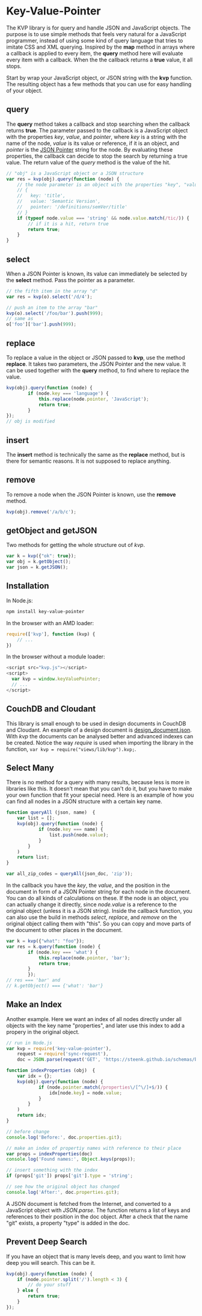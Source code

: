 # Key-Value-Pointer

The KVP library is for query and handle JSON and JavaScript objects. The purpose is to use simple methods that feels very natural for a JavaScript programmer, instead of using some kind of query language that tries to imitate CSS and XML querying. Inspired by the __map__ method in arrays where a callback is applied to every item, the __query__ method here will evaluate every item with a callback. When the the callback returns a __true__ value, it all stops.

Start by wrap your JavaScript object, or JSON string with the __kvp__ function. The resulting object has a few methods that you can use for easy handling of your object.

## query

The __query__ method takes a callback and stop searching when the callback returns __true__. The parameter passed to the callback is a JavaScript object with the properties _key_, _value_, and _pointer_, where _key_ is a string with the name of the node, _value_ is its value or reference, if it is an object, and _pointer_ is the [JSON Pointer](https://tools.ietf.org/html/rfc6901) string for the node. By evaluating these properties, the callback can decide to stop the search by returning a true value. The return value of the _query_ method is the value of the hit.

```js
// "obj" is a JavaScript object or a JSON structure
var res = kvp(obj).query(function (node) {
	// the node parameter is an object with the properties "key", "value", and "pointer"
	// {
	//   key: 'title',
	//   value: 'Semantic Version',
	//   pointer: '/definitions/semVer/title'
	// }
	if (typeof node.value === 'string' && node.value.match(/tic/)) {
		// if it is a hit, return true
		return true;
	}
}
```

## select

When a JSON Pointer is known, its value can immediately be selected by the __select__ method. Pass the pointer as a parameter.

```js
// the fifth item in the array "d"
var res = kvp(o).select('/d/4');

// push an item to the array "bar"
kvp(o).select('/foo/bar').push(999);
// same as
o['foo']['bar'].push(999);
```

## replace

To replace a value in the object or JSON passed to __kvp__, use the method __replace__. It takes two parameters, the JSON Pointer and the new value. It can be used together with the __query__ method, to find where to replace the value.

```js
kvp(obj).query(function (node) {
		if (node.key === 'language') {
			this.replace(node.pointer, 'JavaScript');
			return true;
		}
});
// obj is modified
```
## insert

The __insert__ method is technically the same as the __replace__ method, but is there for semantic reasons. It is not supposed to replace anything. 

## remove

To remove a node when the JSON Pointer is known, use the __remove__ method.

```js
kvp(obj).remove('/a/b/c');
```
## getObject and getJSON

Two methods for getting the whole structure out of _kvp_.

```js
var k = kvp({"ok": true});
var obj = k.getObject();
var json = k.getJSON();
```

## Installation

In Node.js:

```sh
npm install key-value-pointer
```

In the browser with an AMD loader:

```js
require(['kvp'], function (kvp) {
	// ...
})
```

In the browser without a module loader:

```js
<script src="kvp.js"></script>
<script>
  var kvp = window.keyValuePointer;
  // ...
</script>
```

## CouchDB and Cloudant

This library is small enough to be used in design documents in CouchDB and Cloudant. An example of a design document is <a href="https://raw.githubusercontent.com/steenk/td-patch/master/design_default.json" target="_blank">design_document.json</a>. With _kvp_ the documents can be analysed better and advanced indexes can be created. Notice the way _require_ is used when importing the library in the function, `var kvp = require("views/lib/kvp").kvp;`.

## Select Many

There is no method for a query with many results, because less is more in libraries like this. It doesn't mean that you can't do it, but you have to make your own function that fit your special need. Here is an example of how you can find all nodes in a JSON structure with a certain key name.

```js
function queryAll (json, name)	{
	var list = [];
	kvp(obj).query(function (node) {
			if (node.key === name) {
				list.push(node.value);
			}
		}
	)
	return list;
}

var all_zip_codes = queryAll(json_doc, 'zip'));
```

In the callback you have the _key_, the _value_, and the position in the document in form of a JSON Pointer string for each node in the document. You can do all kinds of calculations on these. If the node is an object, you can actually change it directly, since _node.value_ is a reference to the original object (unless it is a JSON string). Inside the callback function, you can also use the build in methods _select_, _replace_, and _remove_ on the original object calling them with "this". So you can copy and move parts of the document to other places in the document.

```js
var k = kvp({"what": "foo"});
var res = k.query(function (node) {
		if (node.key === 'what') {
			this.replace(node.pointer, 'bar');
			return true;
		}
		});
// res === 'bar' and
// k.getObject() === {'what': 'bar'}
```

## Make an Index

Another example. Here we want an index of all nodes directly under all objects with the key name "properties", and later use this index to add a propery in the original object.

```js
// run in Node.js
var kvp = require('key-value-pointer'),
    request = require('sync-request'),
    doc = JSON.parse(request('GET', 'https://steenk.github.io/schemas/bacon.json').getBody());

function indexProperties (obj)  {
    var idx = {};
    kvp(obj).query(function (node) {
            if (node.pointer.match(/properties\/[^\/]+$/)) {
                idx[node.key] = node.value;
            }
        }
    )
    return idx;
}

// before change
console.log('Before:', doc.properties.git);

// make an index of propertiy names with reference to their place
var props = indexProperties(doc)
console.log('Found names:', Object.keys(props));

// insert something with the index
if (props['git']) props['git'].type = 'string';

// see how the original object has changed
console.log('After:', doc.properties.git);
```

A JSON document is fetched from the Internet, and converted to a JavaScript object with _JSON.parse_. The function returns a list of keys and references to their position in the doc object. After a check that the name "git" exists, a property "type" is added in the doc.

## Prevent Deep Search

If you have an object that is many levels deep, and you want to limit how deep you will search. This can be it.

```js
kvp(obj).query(function (node) {
	if (node.pointer.split('/').length < 3) {
		// do your stuff
	} else {
		return true;
	}
});
```

	

